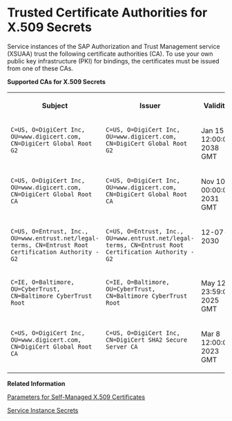 <!-- loioedd5613fe3354373b0a0de4c90bcdb59 -->

# Trusted Certificate Authorities for X.509 Secrets

Service instances of the SAP Authorization and Trust Management service \(XSUAA\) trust the following certificate authorities \(CA\). To use your own public key infrastructure \(PKI\) for bindings, the certificates must be issued from one of these CAs.

**Supported CAs for X.509 Secrets**


<table>
<tr>
<th valign="top">

Subject



</th>
<th valign="top">

Issuer



</th>
<th valign="top">

Validity



</th>
</tr>
<tr>
<td valign="top">

`C=US, O=DigiCert Inc, OU=www.digicert.com, CN=DigiCert Global Root G2` 



</td>
<td valign="top">

`C=US, O=DigiCert Inc, OU=www.digicert.com, CN=DigiCert Global Root G2` 



</td>
<td valign="top">

Jan 15 12:00:00 2038 GMT



</td>
</tr>
<tr>
<td valign="top">

`C=US, O=DigiCert Inc, OU=www.digicert.com, CN=DigiCert Global Root CA` 



</td>
<td valign="top">

`C=US, O=DigiCert Inc, OU=www.digicert.com, CN=DigiCert Global Root CA` 



</td>
<td valign="top">

Nov 10 00:00:00 2031 GMT



</td>
</tr>
<tr>
<td valign="top">

`C=US, O=Entrust, Inc., OU=www.entrust.net/legal-terms, CN=Entrust Root Certification Authority - G2` 



</td>
<td valign="top">

`C=US, O=Entrust, Inc., OU=www.entrust.net/legal-terms, CN=Entrust Root Certification Authority - G2` 



</td>
<td valign="top">

12-07-2030



</td>
</tr>
<tr>
<td valign="top">

`C=IE, O=Baltimore, OU=CyberTrust, CN=Baltimore CyberTrust Root` 



</td>
<td valign="top">

`C=IE, O=Baltimore, OU=CyberTrust, CN=Baltimore CyberTrust Root` 



</td>
<td valign="top">

May 12 23:59:00 2025 GMT



</td>
</tr>
<tr>
<td valign="top">

`C=US, O=DigiCert Inc, OU=www.digicert.com, CN=DigiCert Global Root CA` 



</td>
<td valign="top">

`C=US, O=DigiCert Inc, CN=DigiCert SHA2 Secure Server CA` 



</td>
<td valign="top">

Mar 8 12:00:00 2023 GMT



</td>
</tr>
</table>

**Related Information**  


[Parameters for Self-Managed X.509 Certificates](parameters-for-self-managed-x-509-certificates-5168df6.md "Use these parameters to provide your own certificates for a binding or service key to service instances of the SAP Authorization and Trust Management service (XSUAA).")

[Service Instance Secrets](service-instance-secrets-5578ec4.md "When an application consumes a service instance of the SAP Authorization and Trust Management service (XSUAA), the application identifies itself to the service instance with a client ID and a secret. The client ID and secret are the credentials with which an application authenticates itself to the service instance.")

